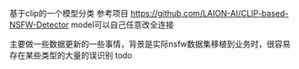 基于clip的一个模型分类
参考项目 https://github.com/LAION-AI/CLIP-based-NSFW-Detector
model可以自己任意改全连接

主要做一些数据更新的一些事情，背景是实际nsfw数据集移植到业务时，很容易存在某些类型的大量的误识别
todo
